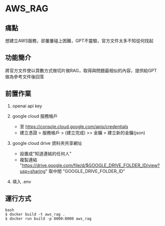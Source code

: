 # AWS_RAG
## 痛點
想建立AWS服務，卻屢屢碰上困難，GPT不靈驗，官方文件太多不知從何找起

## 功能簡介
將官方文件使以頁數方式做切片做RAG，取得與問題最相似的內容，提供給GPT做為參考文件後回答

## 前置作業
1. openai api key
2. google cloud 服務帳戶
    - 至 https://console.cloud.google.com/apis/credentials
    - 建立憑證 > 服務帳戶 > (建立完成) >> 金鑰 > 建立新的金鑰(json)

3. google cloud drive 資料夾共享網址
    - 設置成"知道連結的任何人"
    - 複製連結 "https://drive.google.com/file/d/$GOOGLE_DRIVE_FOLDER_ID/view?usp=sharing" 取中間 "GOOGLE_DRIVE_FOLDER_ID"

4. 填入 .env 

## 運行方式
<pre><code>bash
$ docker build -t aws_rag .
$ docker run build -p 8000:8000 aws_rag
</code></precode>
